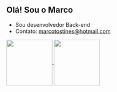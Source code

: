 ## Olá! Sou o Marco

- Sou desenvolvedor Back-end
- Contato: marcotostines@hotmail.com

<a href="https://github.com/Marco163b/github-readme-stats">
  <img height=120 align="center" src="https://github-readme-stats.vercel.app/api?username=Marco163b" />
</a>
<a href="https://wakatime.com/@Marco163b">
  <img height=120 align="center" src="https://github-readme-stats.vercel.app/api/wakatime?username=Marco163b&langs_count=5&hide=json,properties,stylus&custom_title=Most%20Used%20Languages&theme=transparent&range=all_time)](https://wakatime.com/@Marco163b&layout=compact&langs_count=8&card_width=320" />
</a>
